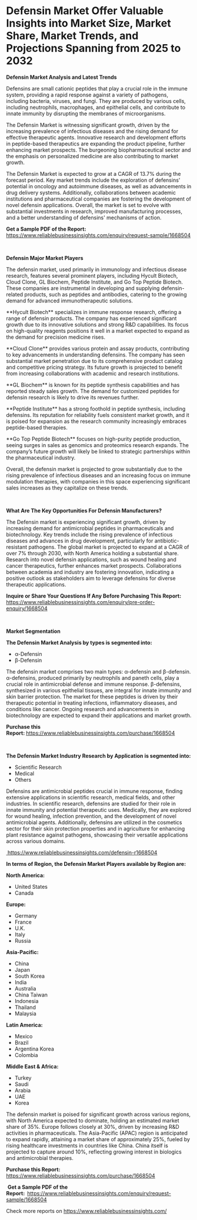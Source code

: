 <p><h1>Defensin Market Offer Valuable Insights into Market Size, Market Share, Market Trends, and Projections Spanning from 2025 to 2032</h1></p><p><strong>Defensin Market Analysis and Latest Trends</strong></p>
<p><p>Defensins are small cationic peptides that play a crucial role in the immune system, providing a rapid response against a variety of pathogens, including bacteria, viruses, and fungi. They are produced by various cells, including neutrophils, macrophages, and epithelial cells, and contribute to innate immunity by disrupting the membranes of microorganisms.</p><p>The Defensin Market is witnessing significant growth, driven by the increasing prevalence of infectious diseases and the rising demand for effective therapeutic agents. Innovative research and development efforts in peptide-based therapeutics are expanding the product pipeline, further enhancing market prospects. The burgeoning biopharmaceutical sector and the emphasis on personalized medicine are also contributing to market growth.</p><p>The Defensin Market is expected to grow at a CAGR of 13.7% during the forecast period. Key market trends include the exploration of defensins' potential in oncology and autoimmune diseases, as well as advancements in drug delivery systems. Additionally, collaborations between academic institutions and pharmaceutical companies are fostering the development of novel defensin applications. Overall, the market is set to evolve with substantial investments in research, improved manufacturing processes, and a better understanding of defensins' mechanisms of action.</p></p>
<p><strong>Get a Sample PDF of the Report:&nbsp;</strong> <a href="https://www.reliablebusinessinsights.com/enquiry/request-sample/1668504?utm_campaign=100&utm_medium=2&utm_source=Github&utm_content=ia&utm_term=03032025&utm_id=defensin">https://www.reliablebusinessinsights.com/enquiry/request-sample/1668504</a></p>
<p>&nbsp;</p>
<p><strong>Defensin Major Market Players</strong></p>
<p><p>The defensin market, used primarily in immunology and infectious disease research, features several prominent players, including Hycult Biotech, Cloud Clone, GL Biochem, Peptide Institute, and Go Top Peptide Biotech. These companies are instrumental in developing and supplying defensin-related products, such as peptides and antibodies, catering to the growing demand for advanced immunotherapeutic solutions.</p><p>**Hycult Biotech** specializes in immune response research, offering a range of defensin products. The company has experienced significant growth due to its innovative solutions and strong R&D capabilities. Its focus on high-quality reagents positions it well in a market expected to expand as the demand for precision medicine rises.</p><p>**Cloud Clone** provides various protein and assay products, contributing to key advancements in understanding defensins. The company has seen substantial market penetration due to its comprehensive product catalog and competitive pricing strategy. Its future growth is projected to benefit from increasing collaborations with academic and research institutions.</p><p>**GL Biochem** is known for its peptide synthesis capabilities and has reported steady sales growth. The demand for customized peptides for defensin research is likely to drive its revenues further. </p><p>**Peptide Institute** has a strong foothold in peptide synthesis, including defensins. Its reputation for reliability fuels consistent market growth, and it is poised for expansion as the research community increasingly embraces peptide-based therapies.</p><p>**Go Top Peptide Biotech** focuses on high-purity peptide production, seeing surges in sales as genomics and proteomics research expands. The company’s future growth will likely be linked to strategic partnerships within the pharmaceutical industry.</p><p>Overall, the defensin market is projected to grow substantially due to the rising prevalence of infectious diseases and an increasing focus on immune modulation therapies, with companies in this space experiencing significant sales increases as they capitalize on these trends.</p></p>
<p>&nbsp;</p>
<p><strong>What Are The Key Opportunities For Defensin Manufacturers?</strong></p>
<p><p>The Defensin market is experiencing significant growth, driven by increasing demand for antimicrobial peptides in pharmaceuticals and biotechnology. Key trends include the rising prevalence of infectious diseases and advances in drug development, particularly for antibiotic-resistant pathogens. The global market is projected to expand at a CAGR of over 7% through 2030, with North America holding a substantial share. Research into novel defensin applications, such as wound healing and cancer therapeutics, further enhances market prospects. Collaborations between academia and industry are fostering innovation, indicating a positive outlook as stakeholders aim to leverage defensins for diverse therapeutic applications.</p></p>
<p><strong>Inquire or Share Your Questions If Any Before Purchasing This Report:</strong> <a href="https://www.reliablebusinessinsights.com/enquiry/pre-order-enquiry/1668504?utm_campaign=100&utm_medium=2&utm_source=Github&utm_content=ia&utm_term=03032025&utm_id=defensin">https://www.reliablebusinessinsights.com/enquiry/pre-order-enquiry/1668504</a></p>
<p>&nbsp;</p>
<p><strong>Market Segmentation</strong></p>
<p><strong>The Defensin Market Analysis by types is segmented into:</strong></p>
<p><ul><li>α-Defensin</li><li>β-Defensin</li></ul></p>
<p><p>The defensin market comprises two main types: α-defensin and β-defensin. α-defensins, produced primarily by neutrophils and paneth cells, play a crucial role in antimicrobial defense and immune response. β-defensins, synthesized in various epithelial tissues, are integral for innate immunity and skin barrier protection. The market for these peptides is driven by their therapeutic potential in treating infections, inflammatory diseases, and conditions like cancer. Ongoing research and advancements in biotechnology are expected to expand their applications and market growth.</p></p>
<p><strong>Purchase this Report:&nbsp;</strong><a href="https://www.reliablebusinessinsights.com/purchase/1668504?utm_campaign=100&utm_medium=2&utm_source=Github&utm_content=ia&utm_term=03032025&utm_id=defensin">https://www.reliablebusinessinsights.com/purchase/1668504</a></p>
<p>&nbsp;</p>
<p><strong>The Defensin Market Industry Research by Application is segmented into:</strong></p>
<p><ul><li>Scientific Research</li><li>Medical</li><li>Others</li></ul></p>
<p><p>Defensins are antimicrobial peptides crucial in immune response, finding extensive applications in scientific research, medical fields, and other industries. In scientific research, defensins are studied for their role in innate immunity and potential therapeutic uses. Medically, they are explored for wound healing, infection prevention, and the development of novel antimicrobial agents. Additionally, defensins are utilized in the cosmetics sector for their skin protection properties and in agriculture for enhancing plant resistance against pathogens, showcasing their versatile applications across various domains.</p></p>
<p><a href="https://www.reliablebusinessinsights.com/defensin-r1668504?utm_campaign=100&utm_medium=2&utm_source=Github&utm_content=ia&utm_term=03032025&utm_id=defensin">&nbsp;https://www.reliablebusinessinsights.com/defensin-r1668504</a></p>
<p><strong>In terms of Region, the Defensin Market Players available by Region are:</strong></p>
<p>
    <p> <strong> North America: </strong>
        <ul>
            <li>United States</li>
            <li>Canada</li>
        </ul>
        </p> 
    <p> <strong> Europe: </strong>
        <ul>
            <li>Germany</li>
            <li>France</li>
            <li>U.K.</li>
            <li>Italy</li>
            <li>Russia</li>
        </ul>
        </p> 
    <p> <strong> Asia-Pacific: </strong>
        <ul>
            <li>China</li>
            <li>Japan</li>
            <li>South Korea</li>
            <li>India</li>
            <li>Australia</li>
            <li>China Taiwan</li>
            <li>Indonesia</li>
            <li>Thailand</li>
            <li>Malaysia</li>
        </ul>
        </p> 
    <p> <strong> Latin America: </strong>
        <ul>
            <li>Mexico</li>
            <li>Brazil</li>
            <li>Argentina Korea</li>
            <li>Colombia</li>
        </ul>
        </p> 
    <p> <strong> Middle East & Africa: </strong>
        <ul>
            <li>Turkey</li>
            <li>Saudi</li>
            <li>Arabia</li>
            <li>UAE</li>
            <li>Korea</li>
        </ul>
    </p>
    </p>
<p><p>The defensin market is poised for significant growth across various regions, with North America expected to dominate, holding an estimated market share of 35%. Europe follows closely at 30%, driven by increasing R&D activities in pharmaceuticals. The Asia-Pacific (APAC) region is anticipated to expand rapidly, attaining a market share of approximately 25%, fueled by rising healthcare investments in countries like China. China itself is projected to capture around 10%, reflecting growing interest in biologics and antimicrobial therapies.</p></p>
<p><strong>Purchase this Report: </strong><a href="https://www.reliablebusinessinsights.com/purchase/1668504?utm_campaign=100&utm_medium=2&utm_source=Github&utm_content=ia&utm_term=03032025&utm_id=defensin">https://www.reliablebusinessinsights.com/purchase/1668504</a></p>
<p>&nbsp;<strong>Get a Sample PDF of the Report:&nbsp;&nbsp;</strong><a href="https://www.reliablebusinessinsights.com/enquiry/request-sample/1668504?utm_campaign=100&utm_medium=2&utm_source=Github&utm_content=ia&utm_term=03032025&utm_id=defensin">https://www.reliablebusinessinsights.com/enquiry/request-sample/1668504</a></p>
<p><strong></strong></p>
<p>Check more reports on <a href="https://www.reliablebusinessinsights.com/?utm_campaign=100&utm_medium=2&utm_source=Github&utm_content=ia&utm_term=03032025&utm_id=defensin">https://www.reliablebusinessinsights.com/</a></p>